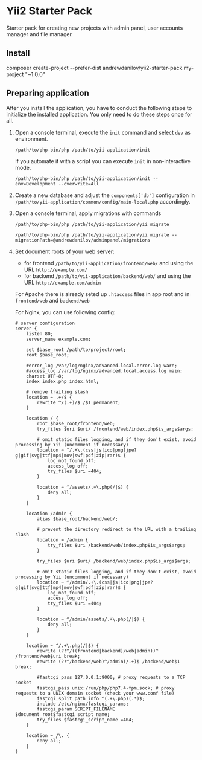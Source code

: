 Yii2 Starter Pack
====
Starter pack for creating new projects with admin panel, user accounts manager and file manager.

Install
----
composer create-project --prefer-dist andrewdanilov/yii2-starter-pack my-project "~1.0.0"

## Preparing application

After you install the application, you have to conduct the following steps to initialize
the installed application. You only need to do these steps once for all.

1. Open a console terminal, execute the `init` command and select `dev` as environment.

    ```
    /path/to/php-bin/php /path/to/yii-application/init
    ```
    
    If you automate it with a script you can execute `init` in non-interactive mode.
    
    ```
    /path/to/php-bin/php /path/to/yii-application/init --env=Development --overwrite=All
    ```

2. Create a new database and adjust the `components['db']` configuration in `/path/to/yii-application/common/config/main-local.php` accordingly.

3. Open a console terminal, apply migrations with commands

    `/path/to/php-bin/php /path/to/yii-application/yii migrate`

    `/path/to/php-bin/php /path/to/yii-application/yii migrate --migrationPath=@andrewdanilov/adminpanel/migrations`

4. Set document roots of your web server:

    - for frontend `/path/to/yii-application/frontend/web/` and using the URL `http://example.com/`
    - for backend `/path/to/yii-application/backend/web/` and using the URL `http://example.com/admin`

    For Apache there is already seted up `.htaccess` files in app root and in `frontend/web` and `backend/web`
    
    For Nginx, you can use following config:
    
    ```nginx
    # server configuration
    server {
        listen 80;
        server_name example.com;
    
        set $base_root /path/to/project/root;
        root $base_root;
    
        #error_log /var/log/nginx/advanced.local.error.log warn;
        #access_log /var/log/nginx/advanced.local.access.log main;
        charset UTF-8;
        index index.php index.html;
    
        # remove trailing slash
        location ~ .+/$ {
            rewrite ^/(.+)/$ /$1 permanent;
        }
    
        location / {
            root $base_root/frontend/web;
            try_files $uri $uri/ /frontend/web/index.php$is_args$args;
    
            # omit static files logging, and if they don't exist, avoid processing by Yii (uncomment if necessary)
            location ~ ^/.+\.(css|js|ico|png|jpe?g|gif|svg|ttf|mp4|mov|swf|pdf|zip|rar)$ {
                log_not_found off;
                access_log off;
                try_files $uri =404;
            }
    
            location ~ ^/assets/.+\.php(/|$) {
                deny all;
            }
        }
    
        location /admin {
            alias $base_root/backend/web/;
    
            # prevent the directory redirect to the URL with a trailing slash
            location = /admin {
                try_files $uri /backend/web/index.php$is_args$args;
            }
    
            try_files $uri $uri/ /backend/web/index.php$is_args$args;
    
            # omit static files logging, and if they don't exist, avoid processing by Yii (uncomment if necessary)
            location ~ ^/admin/.+\.(css|js|ico|png|jpe?g|gif|svg|ttf|mp4|mov|swf|pdf|zip|rar)$ {
                log_not_found off;
                access_log off;
                try_files $uri =404;
            }
    
            location ~ ^/admin/assets/.+\.php(/|$) {
                deny all;
            }
        }
    
        location ~ ^/.+\.php(/|$) {
            rewrite (?!^/((frontend|backend)/web|admin))^ /frontend/web$uri break;
            rewrite (?!^/backend/web)^/admin(/.+)$ /backend/web$1 break;
    
            #fastcgi_pass 127.0.0.1:9000; # proxy requests to a TCP socket
            fastcgi_pass unix:/run/php/php7.4-fpm.sock; # proxy requests to a UNIX domain socket (check your www.conf file)
            fastcgi_split_path_info ^(.+\.php)(.*)$;
            include /etc/nginx/fastcgi_params;
            fastcgi_param SCRIPT_FILENAME $document_root$fastcgi_script_name;
            try_files $fastcgi_script_name =404;
        }
    
        location ~ /\. {
            deny all;
        }
    }
    ```